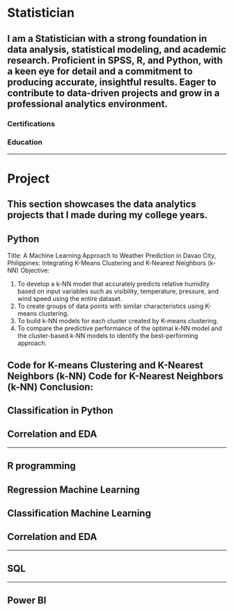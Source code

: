 # Statistician
I am a Statistician with a strong foundation in data analysis, statistical modeling, and academic research. Proficient in SPSS, R, and Python, with a keen eye for detail and a commitment to producing accurate, insightful results. Eager to contribute to data-driven projects and grow in a professional analytics environment.
---
### Certifications
### Education
***
# Project
This section showcases the data analytics projects that I made during my college years.
---
## Python
Title:
A Machine Learning Approach to Weather Prediction in Davao City, Philippines: Integrating K-Means Clustering and K-Nearest Neighbors (k-NN)
Objective:
  1.	To develop a k-NN model that accurately predicts relative humidity based on input variables such as visibility, temperature, pressure, and wind speed using the entire dataset.
  2.	To create groups of data points with similar characteristics using K-means clustering.
  3.	To build k-NN models for each cluster created by K-means clustering.
  4.	To compare the predictive performance of the optimal k-NN model and the cluster-based k-NN models to identify the best-performing approach.

Code for K-means Clustering and K-Nearest Neighbors (k-NN)
Code for K-Nearest Neighbors (k-NN)
Conclusion:
----
Classification in Python
---
Correlation and EDA
---
***
## R programming 
Regression Machine Learning
---
Classification Machine Learning 
---
Correlation and EDA
---
***
## SQL
***
## Power BI
